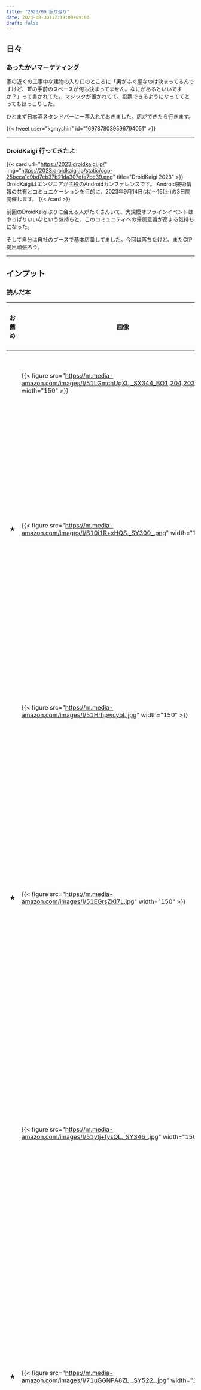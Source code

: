 ```yaml
---
title: "2023/09 振り返り"
date: 2023-08-30T17:19:09+09:00
draft: false
---
```


## 日々

### あったかいマーケティング

家の近くの工事中な建物の入り口のところに「奥がふぐ屋なのは決まってるんですけど、1Fの手前のスペースが何も決まってません。なにがあるといいですか？」って書かれてた。
マジックが置かれてて、投票できるようになっててとってもほっこりした。

ひとまず日本酒スタンドバーに一票入れておきました。店ができたら行きます。

{{< tweet user="kgmyshin" id="1697878039596794051" >}}

---

### DroidKaigi 行ってきたよ

{{< card url="https://2023.droidkaigi.jp/" img="https://2023.droidkaigi.jp/static/ogp-25beca1c9bd7eb37b21da307dfa7be39.png" title="DroidKaigi 2023" >}}
DroidKaigiはエンジニアが主役のAndroidカンファレンスです。
Android技術情報の共有とコミュニケーションを目的に、2023年9月14日(木)〜16(土)の3日間開催します。
{{< /card >}}

前回のDroidKaigiぶりに会える人がたくさんいて、大規模オフラインイベントはやっぱりいいなという気持ちと、このコミュニティへの帰属意識が高まる気持ちになった。

そして自分は自社のブースで基本店番してました。今回は落ちたけど、またCfP提出頑張ろう。

---

## インプット

### 読んだ本

| お薦め | 画像 | タイトル | ひとこと | 購入リンク | 感想 |
| --- | --- | --- | --- | --- | --- |
| | {{< figure src="https://m.media-amazon.com/images/I/51LGmchUqXL._SX344_BO1,204,203,200_.jpg" width="150" >}} | 書く習慣 | アウトプットしようと思った | [リンク](https://amzn.to/45WSbAn) | [感想リンク](https://github.com/kgmyshin/kgmyshin-blog/issues/14) |
| ★ | {{< figure src="https://m.media-amazon.com/images/I/B10i1R+xHQS._SY300_.png" width="150" >}} | ブルーロック | 今更だけどいっき読みしてしまった。<br>ぬるいチームワークじゃない、喰いあえって感じがしてめっちゃ好き。 | [リンク](https://amzn.to/3R6S2GH) | [感想リンク](https://github.com/kgmyshin/kgmyshin-blog/issues/19) |
| | {{< figure src="https://m.media-amazon.com/images/I/51HrhpwcybL.jpg" width="150" >}} | 「技術書」の読書術 | 結構実践できてそうでよかった。<br>もっと量を読もうとも思った。 | [リンク](https://amzn.to/488TOwT) | [感想リンク](https://github.com/kgmyshin/kgmyshin-blog/issues/21) |
| ★ | {{< figure src="https://m.media-amazon.com/images/I/51EGrsZKl7L.jpg" width="150" >}} | 紛争でしたら八田まで | 地政学でいろいろ解決していく漫画。<br>気づいたら読み進めまくってるし、<br>知識の幅も広がるしで間違いなく良書。 | [リンク](https://amzn.to/48jCENl) | [感想リンク](https://github.com/kgmyshin/kgmyshin-blog/issues/22) |
|  | {{< figure src="https://m.media-amazon.com/images/I/51ytj+fysQL._SY346_.jpg" width="150" >}} | ひとりEC | 一人でECサイトを運営する入門本。<br>仕入れの仕方とかが気になったので<br> 次はそこら辺をあさってみようかな。 | [リンク](https://amzn.to/3ZlHW6P) | [感想リンク](https://github.com/kgmyshin/kgmyshin-blog/issues/25) |
| ★ | {{< figure src="https://m.media-amazon.com/images/I/71uGGNPA8ZL._SY522_.jpg" width="150" >}}  | 物語思考 | 中身のない自己啓発とは違って<br> Howをたくさん書いてある本.<br>納得度もあるし、再現性もありそう。<br>めっちゃよかった。 | [リンク](https://amzn.to/3PxpKT6) | [感想リンク](https://github.com/kgmyshin/kgmyshin-blog/issues/28) |
| ★ | {{< figure src="https://m.media-amazon.com/images/I/51NB9s0oeRL._SY300_.jpg" width="150" >}}  | 最凶の<br> 支援職【話術士】である<br> 俺は世界最強クランを<br> 従える | 転生しないなろう系。<br> エゴい。<br> 絵も内容も癖があって相まって良い。 | [リンク](https://amzn.to/3RB1dze) | [感想リンク](https://github.com/kgmyshin/kgmyshin-blog/issues/29) |
| ★ | {{< figure src="https://m.media-amazon.com/images/I/B19QC7Qv1IS._SY300_.png" width="150" >}}  | 葬送のフリーレン | 終わってから始まる物語。<br> 読んでるだけでもが空気を感じられる良い漫画。<br> むふーって表情かわいすぎ。 | [リンク](https://amzn.to/48wUNY5) | [感想リンク](https://github.com/kgmyshin/kgmyshin-blog/issues/30) |


### 買って良かったもの

| 画像 | タイトル | ひとこと | 購入リンク | 感想 |
| --- | --- | --- | --- | --- |
| {{< figure src="https://m.media-amazon.com/images/I/61TX1M6DTVL._AC_SX679_.jpg" width="150" >}} | GMKtec NucBox K2 | 安い！！！！ | [リンク](https://amzn.to/3L6hhF4) | [感想リンク](https://github.com/kgmyshin/kgmyshin-blog/issues/15) |
| {{< figure src="https://makeshop-multi-images.akamaized.net/tomozoe/itemimages/000000000089_C7Hk8c0.jpg" width="150" >}} | 三井の寿 スラムダンクラベル | 三井寿、最高。 | [リンク](https://www.tomozoe-honten.co.jp/view/item/000000000089?category_page_id=miinokotobuki) | [感想リンク](https://github.com/kgmyshin/kgmyshin-blog/issues/13) |
| {{< figure src="https://p1-e6eeae93.imageflux.jp/c!/a=2,w=920,h=920,b=ffffff00,f=webp:auto/budounotane/e2ba8257f6c6111452e2.jpg" width="150" >}}  | 豆たん | ガチでうまいお菓子。お土産レベルマックス。 | [リンク](https://budounotane.shop/items/60692e38baeb3a0cd47c72ab) | [感想リンク](https://github.com/kgmyshin/kgmyshin-blog/issues/20) | 
| {{< figure src="https://m.media-amazon.com/images/I/71eIbaPs5vL.__AC_SX300_SY300_QL70_ML2_.jpg" width="150" >}}  | ハケンアニメ！（劇場版） | だいぶ昔に小説読んだんだけど、<br>映画だとアニメの映像もあるのでさらに良い。<br> バラバラの才能たちが力を合わせて<br> 一つの作品を作るの好きすぎる。 | [リンク](https://amzn.to/3EVfkHW) | [感想リンク](https://github.com/kgmyshin/kgmyshin-blog/issues/27) | 


#### ピックアップ

**GMKtec NucBox K2**

もともと使ってたデスクトップPCが逝ってしまったのもあり、購入。
本当はBTOをカスタマイズした30万くらいのパソコンと迷ってたんだけど、数日迷ってこれに決めた。

これに関しては本当にコスパの良さがすごい。Stable Diffusionも動いたよ。

![Stable Diffusionも動いたよの図](https://user-images.githubusercontent.com/6851980/265967763-7e9119b5-8c23-4004-99c5-7c53d31e6ba2.png)

___

## 行って良かった場所

| 画像 | 店名 | ひとこと | リンク | 感想 |
| --- | --- | --- | --- | --- |
| {{< figure src="https://user-images.githubusercontent.com/6851980/265201211-269e8a05-1593-4eed-8e24-a2c58fc7bdac.jpg" width="150" >}} | 麺や兼虎 | まじめに人生トップ5レベルのつけ麺で、<br> このレベルのものが福岡にあるなんて。<br> (追記) 結局9月中2回行ったけど、もうトップ3入るわ。 | [リンク](https://www.kanetora.co.jp/deitos) | [感想リンク](https://github.com/kgmyshin/kgmyshin-blog/issues/11) |
| {{< figure src="https://pbs.twimg.com/media/F5FdSouaAAAVOP7?format=jpg&name=medium" width="150" >}} | スタンドうみねこyoca | 「スローカーブをもう一度」がすごいうまかった。<br> 立ち飲みで行きやすいし、また行く。 | [リンク](https://maps.app.goo.gl/oYbhAepdux437Fqw8) | [感想リンク](https://github.com/kgmyshin/kgmyshin-blog/issues/17) |
| {{< figure src="https://user-images.githubusercontent.com/6851980/266616642-07c02189-0dd2-4e60-9f53-62ff68b9cd2c.jpg" width="150" >}} | 焼肉ホルモン人生大ちゃん | 東京の頃からずっと通ってる焼肉屋が福岡にもできた。<br> もうここがずっとここがNo1よ。 | [リンク](https://tabelog.com/fukuoka/A4001/A400201/40060764/) | [感想リンク](https://github.com/kgmyshin/kgmyshin-blog/issues/20) |
| {{< figure src="https://user-images.githubusercontent.com/6851980/268435844-b782f0c7-b460-4b2e-8124-d85640f6dc97.jpg" width="150" >}} | つけ麺屋 やすべえ | 上京してからずっと自分至上No1のつけ麺屋。<br> 久しぶりにたべたけど、やっぱりうまい。 | [リンク](https://tabelog.com/tokyo/A1303/A130301/13001149/) | [感想リンク](https://github.com/kgmyshin/kgmyshin-blog/issues/23) |
___
